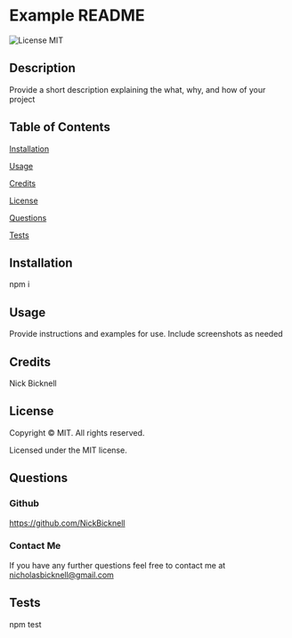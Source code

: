 
  # Example README
  ![License MIT](https://img.shields.io/badge/license-MIT-yellow.svg)

  ## Description

  Provide a short description explaining the what, why, and how of your project

  ## Table of Contents 

  [Installation](#installation)

  [Usage](#usage)

  [Credits](#credits)

  [License](#license)

  [Questions](#questions)

  [Tests](#tests)


  ## Installation

  npm i

  ## Usage

  Provide instructions and examples for use. Include screenshots as needed

  ## Credits

  Nick Bicknell

  
  ## License 

  Copyright © MIT. All rights reserved.
    
  Licensed under the MIT license.
    

  ## Questions

  ### Github 
  https://github.com/NickBicknell
  ### Contact Me
  If you have any further questions feel free to contact me at nicholasbicknell@gmail.com

  ## Tests

  npm test
